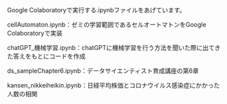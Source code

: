 Google Colaboratoryで実行する.ipynbファイルをあげています。

cellAutomaton.ipynb：ゼミの学習範囲であるセルオートマトンをGoogle Colaboratoryで実装

chatGPT_機械学習.ipynb：chatGPTに機械学習を行う方法を聞いた際に出てきた答えをもとにコードを作成

ds_sampleChapter6.ipynb：データサイエンティスト育成講座の第6章

kansen_nikkeiheikin.ipynb：日経平均株価とコロナウイルス感染症にかかった人数の相関
